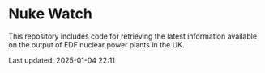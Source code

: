 # Nuke Watch

This repository includes code for retrieving the latest information available on the output of EDF nuclear power plants in the UK.

Last updated: 2025-01-04 22:11
